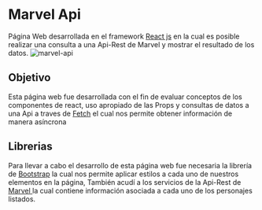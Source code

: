 
# Marvel Api

Página Web desarrollada en el framework [React js](http://https://es.reactjs.org/ "react js") en la cual es posible realizar una consulta a una Api-Rest de Marvel y mostrar el resultado de los datos.
![marvel-api](https://user-images.githubusercontent.com/33507392/111035126-f620e600-83e6-11eb-8ef6-500a43fcba99.png)


## Objetivo

Esta página web fue desarrollada con el fin de evaluar conceptos de los componentes de react, uso apropiado de las Props y consultas de datos a una Api a traves de [Fetch](http://https://developer.mozilla.org/es/docs/Web/API/Fetch_API "fetch") el cual nos permite obtener información de manera asíncrona

## Librerias

Para llevar a cabo el desarrollo de esta página web fue necesaria la librería de [Bootstrap](http://https://getbootstrap.com/ "Bootstrap") la cual nos permite aplicar estilos a cada uno de nuestros elementos en la página, También acudí a los servicios de la Api-Rest de [Marvel ](http://https://developer.marvel.com/ "Marvel ") la cual contiene información asociada a cada uno de los personajes listados.
